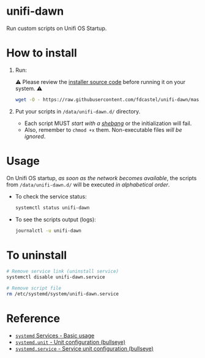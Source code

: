 # unifi-dawn

Run custom scripts on Unifi OS Startup.



# How to install

1. Run:

    ⚠️ Please review the [installer source code](https://github.com/fdcastel/unifi-dawn/blob/master/install.sh) before running it on your system. ⚠️

    ```bash
    wget -O - https://raw.githubusercontent.com/fdcastel/unifi-dawn/master/install.sh | bash
    ```

2. Put your scripts in `/data/unifi-dawn.d/` directory. 

    - Each script MUST _start with a [shebang](https://en.wikipedia.org/wiki/Shebang_(Unix))_ or the initialization will fail. 
    - Also, remember to `chmod +x` them. Non-executable files _will be ignored_.




# Usage

On Unifi OS startup, _as soon as the network becomes available_, the scripts from `/data/unifi-dawn.d/` will be executed _in alphabetical order_.

- To check the service status:

    ```bash
    systemctl status unifi-dawn
    ```

- To see the scripts output (logs):

    ```bash
    journalctl -u unifi-dawn
    ```



# To uninstall

```bash
# Remove service link (uninstall service)
systemctl disable unifi-dawn.service

# Remove script file
rm /etc/systemd/system/unifi-dawn.service
```



# Reference

- [`systemd` Services - Basic usage](https://wiki.debian.org/systemd/Services)
- [`systemd.unit` - Unit configuration (bullseye)](https://manpages.debian.org/bullseye/systemd/systemd.unit.5.en.html)
- [`systemd.service` - Service unit configuration (bullseye)](https://manpages.debian.org/bullseye/systemd/systemd.service.5.en.html)
